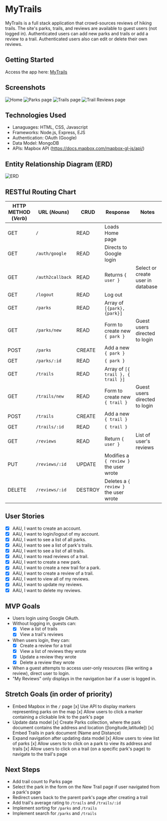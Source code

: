 # MyTrails
MyTrails is a full stack application that crowd-sources reviews of hiking trails. The site's parks, trails, and reviews are available to guest users (not logged in). Authenticated users can add new parks and trails or add a review to a trail. Authenticated users also can edit or delete their own reviews.

## Getting Started
Access the app here: [MyTrails](https://my-trails-app-d6518553f042.herokuapp.com/)

## Screenshots
![Home](screenshots/Home.png)
![Parks page](screenshots/Parks.png)
![Trails page](screenshots/Trails.png)
![Trail Reviews page](screenshots/TrailReviews.png)

## Technologies Used
* Lanaguages: HTML, CSS, Javascript
* Frameworks: Node.js, Express, EJS
* Authentication: OAuth (Google)
* Data Model: MongoDB
* APIs: Mapbox API (https://docs.mapbox.com/mapbox-gl-js/api/)

## Entity Relationship Diagram (ERD)
![ERD](wireframes/ERD-final.png)

## RESTful Routing Chart
| HTTP METHOD (_Verb_) | URL (_Nouns_)     | CRUD    | Response          | Notes        |
| -------------------- | ----------------- | ------- | ----------------- | ------------ |
| GET | `/` | READ | Loads Home page
| GET | `/auth/google` | READ | Directs to Google login | |
| GET | `/auth2callback` | READ | Returns `{ user }` | Select or create user in database |
| GET | `/logout` | READ | Log out
| GET | `/parks` | READ | Array of `[{park}, {park}]` | |
| GET | `/parks/new` | READ | Form to create new `{ park }` | Guest users directed to login |
| POST | `/parks` | CREATE | Add a new `{ park }` |  |
| GET | `/parks/:id` | READ | `{ park }` | |
| GET | `/trails` | READ | Array of  `[{ trail }, { trail }]` | |
| GET | `/trails/new` | READ | Form to create new `{ trail }` | Guest users directed to login|
| POST | `/trails` | CREATE | Add a new `{ trail }` | |
| GET | `/trails/:id` | READ | `{ trail }` | |
| GET | `/reviews` | READ | Return `{ user }` | List of user's reviews|
| PUT | `/reviews/:id` | UPDATE | Modifies a `{ review }` the user wrote|  |
| DELETE | `/reviews/:id` | DESTROY | Deletes a `{ review }` the user wrote| |

## User Stories
- [x] AAU, I want to create an account.
- [x] AAU, I want to login/logout of my account.
- [x] AAU, I want to see a list of all parks.
- [x] AAU, I want to see a list of park's trails.
- [x] AAU, I want to see a list of all trails.
- [x] AAU, I want to read reviews of a trail.
- [x] AAU, I want to create a new park.
- [x] AAU, I want to create a new trail for a park.
- [x] AAU, I want to create a review of a trail.
- [x] AAU, I want to view all of my reviews.
- [x] AAU, I want to update my reviews.
- [x] AAU, I want to delete my reviews.

## MVP Goals
* Users  login using Google OAuth.
* Without logging in, guests can:
    - [x] View a list of trails
    - [x] View a trail's reviews
* When users login, they can:
    - [x] Create a review for a trail
    - [x] View a list of reviews they wrote
    - [x] Update a review they wrote
    - [x] Delete a review they wrote
* When a guest attempts to access user-only resources (like writing a review), direct user to login.
* "My Reviews" only displays in the navigation bar if a user is logged in.


## Stretch Goals (in order of priority)
* Embed Mapbox in the `/` page
    [x] Use API to display markers representing parks on the map
    [x] Allow users to click a marker containing a clickable link to the park's page
* Update data model
    [x] Create Parks collection, where the park document contains the address and location ([longitude,latitude])
    [x] Embed Trails in park document (Name and Distance)
* Expand navigation after updating data model
    [x] Allow users to view list of parks
    [x] Allow users to to click on a park to view its address and trails
    [x] Allow users to click on a trail (on a specific park's page) to navigate to the trail's page

## Next Steps
* Add trail count to Parks page
* Select the park in the form on the New Trail page if user navigated from a park's page
* Redirect users back to the parent park's page after creating a trail
* Add trail's average rating to `/trails` and `/trails/:id`
* Implement sorting for `/parks` and `/trails`
* Implement search for `/parks` and `/trails`


